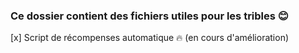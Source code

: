 ### Ce dossier contient des fichiers utiles pour les tribles 😊


[x] Script de récompenses automatique 🔥 (en cours d'amélioration)
